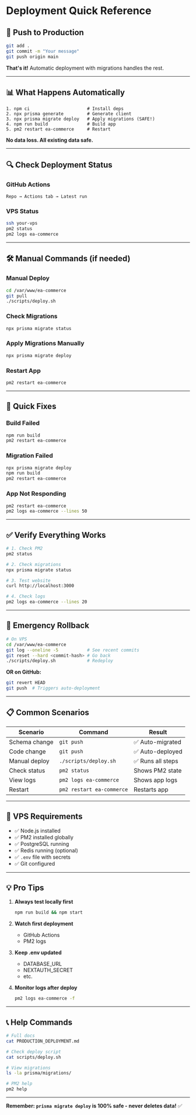# Deployment Quick Reference

## 🚀 Push to Production

```bash
git add .
git commit -m "Your message"
git push origin main
```

**That's it!** Automatic deployment with migrations handles the rest.

---

## 📊 What Happens Automatically

```
1. npm ci                      # Install deps
2. npx prisma generate         # Generate client
3. npx prisma migrate deploy   # Apply migrations (SAFE!)
4. npm run build               # Build app
5. pm2 restart ea-commerce     # Restart
```

**No data loss. All existing data safe.**

---

## 🔍 Check Deployment Status

### **GitHub Actions**
```
Repo → Actions tab → Latest run
```

### **VPS Status**
```bash
ssh your-vps
pm2 status
pm2 logs ea-commerce
```

---

## 🛠️ Manual Commands (if needed)

### **Manual Deploy**
```bash
cd /var/www/ea-commerce
git pull
./scripts/deploy.sh
```

### **Check Migrations**
```bash
npx prisma migrate status
```

### **Apply Migrations Manually**
```bash
npx prisma migrate deploy
```

### **Restart App**
```bash
pm2 restart ea-commerce
```

---

## 🐛 Quick Fixes

### **Build Failed**
```bash
npm run build
pm2 restart ea-commerce
```

### **Migration Failed**
```bash
npx prisma migrate deploy
npm run build
pm2 restart ea-commerce
```

### **App Not Responding**
```bash
pm2 restart ea-commerce
pm2 logs ea-commerce --lines 50
```

---

## ✅ Verify Everything Works

```bash
# 1. Check PM2
pm2 status

# 2. Check migrations
npx prisma migrate status

# 3. Test website
curl http://localhost:3000

# 4. Check logs
pm2 logs ea-commerce --lines 20
```

---

## 🚨 Emergency Rollback

```bash
# On VPS
cd /var/www/ea-commerce
git log --oneline -5           # See recent commits
git reset --hard <commit-hash> # Go back
./scripts/deploy.sh            # Redeploy
```

**OR on GitHub:**
```bash
git revert HEAD
git push  # Triggers auto-deployment
```

---

## 📋 Common Scenarios

| Scenario | Command | Result |
|----------|---------|--------|
| Schema change | `git push` | ✅ Auto-migrated |
| Code change | `git push` | ✅ Auto-deployed |
| Manual deploy | `./scripts/deploy.sh` | ✅ Runs all steps |
| Check status | `pm2 status` | Shows PM2 state |
| View logs | `pm2 logs ea-commerce` | Shows app logs |
| Restart | `pm2 restart ea-commerce` | Restarts app |

---

## 🔧 VPS Requirements

- ✅ Node.js installed
- ✅ PM2 installed globally
- ✅ PostgreSQL running
- ✅ Redis running (optional)
- ✅ `.env` file with secrets
- ✅ Git configured

---

## 💡 Pro Tips

1. **Always test locally first**
   ```bash
   npm run build && npm start
   ```

2. **Watch first deployment**
   - GitHub Actions
   - PM2 logs

3. **Keep .env updated**
   - DATABASE_URL
   - NEXTAUTH_SECRET
   - etc.

4. **Monitor logs after deploy**
   ```bash
   pm2 logs ea-commerce -f
   ```

---

## 📞 Help Commands

```bash
# Full docs
cat PRODUCTION_DEPLOYMENT.md

# Check deploy script
cat scripts/deploy.sh

# View migrations
ls -la prisma/migrations/

# PM2 help
pm2 help
```

---

**Remember: `prisma migrate deploy` is 100% safe - never deletes data!** ✅
